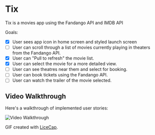 # Tix
Tix is a movies app using the Fandango API and IMDB API

Goals:
- [x] User sees app icon in home screen and styled launch screen
- [ ] User can scroll through a list of movies currently playing in theaters from the Fandango API.
- [x] User can "Pull to refresh" the movie list.
- [x] User can select the movie for a more detailed view.
- [ ] User can see theatres near them and select for booking.
- [ ] User can book tickets using the Fandango API.
- [ ] User can watch the trailer of the movie selected.

## Video Walkthrough

Here's a walkthrough of implemented user stories:

<img src='https://i.imgur.com/Ihw6rXz.gif' title='Video Walkthrough' width='' alt='Video Walkthrough' />

GIF created with [LiceCap](http://www.cockos.com/licecap/).

